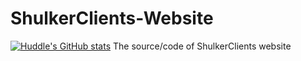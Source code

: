 # ShulkerClients-Website
[![Huddle's GitHub stats](https://github-readme-stats.vercel.app/api?username=huddlex)](https://github.com/anuraghazra/github-readme-stats)
The source/code of ShulkerClients website
